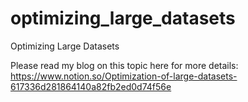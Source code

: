 # optimizing_large_datasets
Optimizing Large Datasets

Please read my blog on this topic here for more details: https://www.notion.so/Optimization-of-large-datasets-617336d281864140a82fb2ed0d74f56e
